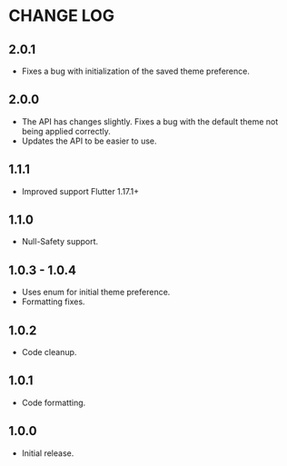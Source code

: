 # CHANGE LOG

## 2.0.1
* Fixes a bug with initialization of the saved theme preference.

## 2.0.0
* The API has changes slightly. Fixes a bug with the default theme not being applied correctly.
* Updates the API to be easier to use.

## 1.1.1
* Improved support Flutter 1.17.1+

## 1.1.0
* Null-Safety support.

## 1.0.3 - 1.0.4
* Uses enum for initial theme preference.
* Formatting fixes.

## 1.0.2
* Code cleanup.

## 1.0.1
* Code formatting.

## 1.0.0
* Initial release.
